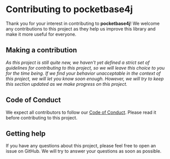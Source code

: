 # Contributing to pocketbase4j

Thank you for your interest in contributing to **pocketbase4j**! We welcome any contributions to this project as they help us improve this library and make it more useful for everyone.

## Making a contribution

*As this project is still quite new, we haven't yet defined a strict set of guidelines for contributing to this project, so we will leave this choice to you for the time being. If we find your behavior unacceptable in the context of this project, we will let you know soon enough. However, we will try to keep this section updated as we make progress on this project.*

## Code of Conduct

We expect all contributors to follow our [Code of Conduct](CODE_OF_CONDUCT.md). Please read it before contributing to this project.

## Getting help

If you have any questions about this project, please feel free to open an issue on GitHub. We will try to answer your questions as soon as possible.
